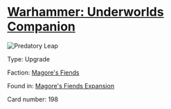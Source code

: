 # [Warhammer: Underworlds Companion](https://guidokessels.github.io/wh-underworlds)

  

![Predatory Leap](https://warhammerunderworlds.com/wp-content/uploads/sites/6/2018/03/198_ENG.png)



Type: Upgrade

Faction: [Magore's Fiends](https://guidokessels.github.io/wh-underworlds/factions/magores-fiends)

Found in: [Magore's Fiends Expansion](https://guidokessels.github.io/wh-underworlds/locations/magores-fiends-expansion)

Card number: 198

